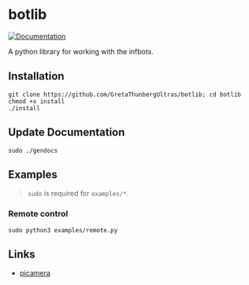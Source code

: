 # botlib

[![Documentation](https://img.shields.io/badge/Documentation-v0.0.1-green.svg)](https://gretathunbergultras.github.io/botlib/)

A python library for working with the infbots.

## Installation

```
git clone https://github.com/GretaThunbergUltras/botlib; cd botlib
chmod +x install
./install
```

## Update Documentation

```
sudo ./gendocs
```

## Examples

> `sudo` is required for `examples/*`.

### Remote control

```
sudo python3 examples/remote.py
```

## Links

- [picamera](https://picamera.readthedocs.io/en/latest/)
